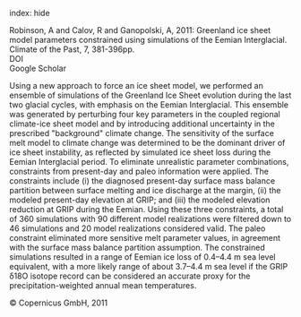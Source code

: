 index: hide

<div class="Citation">

  <div class="Citation-body">
    <div class="Citation-text">Robinson, A and Calov, R and Ganopolski, A, 2011: Greenland ice sheet model parameters constrained using simulations of the Eemian Interglacial. <span class="Article-journal">Climate of the Past, </span><span class="Article-volume">7, </span>381-396pp.</div>
    <div class="Citation-links">
      <div class="CitationLink" data-href="https://doi.org/10.5194/cp-7-381-2011">
        <div class="CitationLink-icon CitationLink-Doi"></div>
        <div class="CitationLink-text">DOI</div>
      </div>
      <div class="CitationLink" data-href="https://scholar.google.com/scholar?q=10.5194/cp-7-381-2011">
        <div class="CitationLink-icon CitationLink-Scholar"></div>
        <div class="CitationLink-text">Google Scholar</div>
      </div>
    </div>
  </div>
</div>

Using a new approach to force an ice sheet model, we performed an ensemble of simulations of the Greenland Ice Sheet evolution during the last two glacial cycles, with emphasis on the Eemian Interglacial. This ensemble was generated by perturbing four key parameters in the coupled regional climate-ice sheet model and by introducing additional uncertainty in the prescribed "background" climate change. The sensitivity of the surface melt model to climate change was determined to be the dominant driver of ice sheet instability, as reflected by simulated ice sheet loss during the Eemian Interglacial period. To eliminate unrealistic parameter combinations, constraints from present-day and paleo information were applied. The constraints include (i) the diagnosed present-day surface mass balance partition between surface melting and ice discharge at the margin, (ii) the modeled present-day elevation at GRIP; and (iii) the modeled elevation reduction at GRIP during the Eemian. Using these three constraints, a total of 360 simulations with 90 different model realizations were filtered down to 46 simulations and 20 model realizations considered valid. The paleo constraint eliminated more sensitive melt parameter values, in agreement with the surface mass balance partition assumption. The constrained simulations resulted in a range of Eemian ice loss of 0.4–4.4 m sea level equivalent, with a more likely range of about 3.7–4.4 m sea level if the GRIP δ18O isotope record can be considered an accurate proxy for the precipitation-weighted annual mean temperatures.

<div class="Citation-copy">
&copy; Copernicus GmbH, 2011
</div>